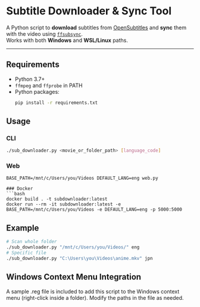 # Subtitle Downloader & Sync Tool

A Python script to **download** subtitles from [OpenSubtitles](https://www.opensubtitles.org/) and **sync** them with the video using [`ffsubsync`](https://github.com/smacke/ffsubsync).  
Works with both **Windows** and **WSL/Linux** paths.

---

## Requirements

- Python 3.7+
- `ffmpeg` and `ffprobe` in PATH
- Python packages:
  ```bash
  pip install -r requirements.txt
  ```

## Usage
### CLI
```bash
./sub_downloader.py <movie_or_folder_path> [language_code]
```

### Web
```
BASE_PATH=/mnt/c/Users/you/Videos DEFAULT_LANG=eng web.py

### Docker
```bash
docker build . -t subdownloader:latest
docker run --rm -it subdownloader:latest -e BASE_PATH=/mnt/c/Users/you/Videos -e DEFAULT_LANG=eng -p 5000:5000
```

## Example
```bash
# Scan whole folder
./sub_downloader.py "/mnt/c/Users/you/Videos/" eng
# Specific file
./sub_downloader.py "C:\Users\you\Videos\anime.mkv" jpn
```

## Windows Context Menu Integration
A sample .reg file is included to add this script to the Windows context menu (right-click inside a folder). Modify the paths in the file as needed.

